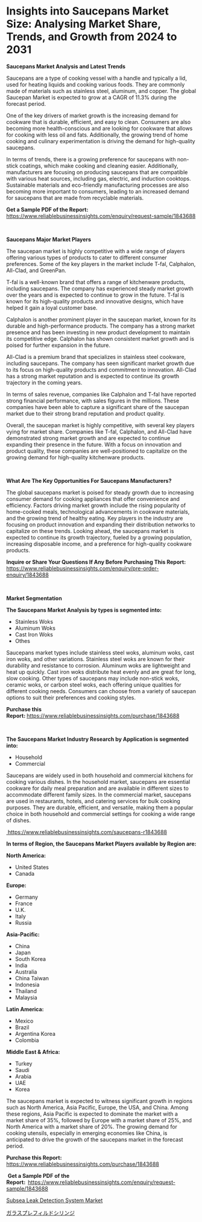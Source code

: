 <p><h1>Insights into Saucepans Market Size: Analysing Market Share, Trends, and Growth from 2024 to 2031</h1></p><p><strong>Saucepans Market Analysis and Latest Trends</strong></p>
<p><p>Saucepans are a type of cooking vessel with a handle and typically a lid, used for heating liquids and cooking various foods. They are commonly made of materials such as stainless steel, aluminum, and copper. The global Saucepan Market is expected to grow at a CAGR of 11.3% during the forecast period. </p><p>One of the key drivers of market growth is the increasing demand for cookware that is durable, efficient, and easy to clean. Consumers are also becoming more health-conscious and are looking for cookware that allows for cooking with less oil and fats. Additionally, the growing trend of home cooking and culinary experimentation is driving the demand for high-quality saucepans.</p><p>In terms of trends, there is a growing preference for saucepans with non-stick coatings, which make cooking and cleaning easier. Additionally, manufacturers are focusing on producing saucepans that are compatible with various heat sources, including gas, electric, and induction cooktops. Sustainable materials and eco-friendly manufacturing processes are also becoming more important to consumers, leading to an increased demand for saucepans that are made from recyclable materials.</p></p>
<p><strong>Get a Sample PDF of the Report:&nbsp;</strong> <a href="https://www.reliablebusinessinsights.com/enquiry/request-sample/1843688">https://www.reliablebusinessinsights.com/enquiry/request-sample/1843688</a></p>
<p>&nbsp;</p>
<p><strong>Saucepans Major Market Players</strong></p>
<p><p>The saucepan market is highly competitive with a wide range of players offering various types of products to cater to different consumer preferences. Some of the key players in the market include T-fal, Calphalon, All-Clad, and GreenPan.</p><p>T-fal is a well-known brand that offers a range of kitchenware products, including saucepans. The company has experienced steady market growth over the years and is expected to continue to grow in the future. T-fal is known for its high-quality products and innovative designs, which have helped it gain a loyal customer base.</p><p>Calphalon is another prominent player in the saucepan market, known for its durable and high-performance products. The company has a strong market presence and has been investing in new product development to maintain its competitive edge. Calphalon has shown consistent market growth and is poised for further expansion in the future.</p><p>All-Clad is a premium brand that specializes in stainless steel cookware, including saucepans. The company has seen significant market growth due to its focus on high-quality products and commitment to innovation. All-Clad has a strong market reputation and is expected to continue its growth trajectory in the coming years.</p><p>In terms of sales revenue, companies like Calphalon and T-fal have reported strong financial performance, with sales figures in the millions. These companies have been able to capture a significant share of the saucepan market due to their strong brand reputation and product quality.</p><p>Overall, the saucepan market is highly competitive, with several key players vying for market share. Companies like T-fal, Calphalon, and All-Clad have demonstrated strong market growth and are expected to continue expanding their presence in the future. With a focus on innovation and product quality, these companies are well-positioned to capitalize on the growing demand for high-quality kitchenware products.</p></p>
<p>&nbsp;</p>
<p><strong>What Are The Key Opportunities For Saucepans Manufacturers?</strong></p>
<p><p>The global saucepans market is poised for steady growth due to increasing consumer demand for cooking appliances that offer convenience and efficiency. Factors driving market growth include the rising popularity of home-cooked meals, technological advancements in cookware materials, and the growing trend of healthy eating. Key players in the industry are focusing on product innovation and expanding their distribution networks to capitalize on these trends. Looking ahead, the saucepans market is expected to continue its growth trajectory, fueled by a growing population, increasing disposable income, and a preference for high-quality cookware products.</p></p>
<p><strong>Inquire or Share Your Questions If Any Before Purchasing This Report:</strong> <a href="https://www.reliablebusinessinsights.com/enquiry/pre-order-enquiry/1843688">https://www.reliablebusinessinsights.com/enquiry/pre-order-enquiry/1843688</a></p>
<p>&nbsp;</p>
<p><strong>Market Segmentation</strong></p>
<p><strong>The Saucepans Market Analysis by types is segmented into:</strong></p>
<p><ul><li>Stainless Woks</li><li>Aluminum Woks</li><li>Cast Iron Woks</li><li>Othes</li></ul></p>
<p><p>Saucepans market types include stainless steel woks, aluminum woks, cast iron woks, and other variations. Stainless steel woks are known for their durability and resistance to corrosion. Aluminum woks are lightweight and heat up quickly. Cast iron woks distribute heat evenly and are great for long, slow cooking. Other types of saucepans may include non-stick woks, ceramic woks, or carbon steel woks, each offering unique qualities for different cooking needs. Consumers can choose from a variety of saucepan options to suit their preferences and cooking styles.</p></p>
<p><strong>Purchase this Report:&nbsp;</strong><a href="https://www.reliablebusinessinsights.com/purchase/1843688">https://www.reliablebusinessinsights.com/purchase/1843688</a></p>
<p>&nbsp;</p>
<p><strong>The Saucepans Market Industry Research by Application is segmented into:</strong></p>
<p><ul><li>Household</li><li>Commercial</li></ul></p>
<p><p>Saucepans are widely used in both household and commercial kitchens for cooking various dishes. In the household market, saucepans are essential cookware for daily meal preparation and are available in different sizes to accommodate different family sizes. In the commercial market, saucepans are used in restaurants, hotels, and catering services for bulk cooking purposes. They are durable, efficient, and versatile, making them a popular choice in both household and commercial settings for cooking a wide range of dishes.</p></p>
<p><a href="https://www.reliablebusinessinsights.com/saucepans-r1843688">&nbsp;https://www.reliablebusinessinsights.com/saucepans-r1843688</a></p>
<p><strong>In terms of Region, the Saucepans Market Players available by Region are:</strong></p>
<p>
    <p> <strong> North America: </strong>
        <ul>
            <li>United States</li>
            <li>Canada</li>
        </ul>
        </p> 
    <p> <strong> Europe: </strong>
        <ul>
            <li>Germany</li>
            <li>France</li>
            <li>U.K.</li>
            <li>Italy</li>
            <li>Russia</li>
        </ul>
        </p> 
    <p> <strong> Asia-Pacific: </strong>
        <ul>
            <li>China</li>
            <li>Japan</li>
            <li>South Korea</li>
            <li>India</li>
            <li>Australia</li>
            <li>China Taiwan</li>
            <li>Indonesia</li>
            <li>Thailand</li>
            <li>Malaysia</li>
        </ul>
        </p> 
    <p> <strong> Latin America: </strong>
        <ul>
            <li>Mexico</li>
            <li>Brazil</li>
            <li>Argentina Korea</li>
            <li>Colombia</li>
        </ul>
        </p> 
    <p> <strong> Middle East & Africa: </strong>
        <ul>
            <li>Turkey</li>
            <li>Saudi</li>
            <li>Arabia</li>
            <li>UAE</li>
            <li>Korea</li>
        </ul>
    </p>
    </p>
<p><p>The saucepans market is expected to witness significant growth in regions such as North America, Asia Pacific, Europe, the USA, and China. Among these regions, Asia Pacific is expected to dominate the market with a market share of 35%, followed by Europe with a market share of 25%, and North America with a market share of 20%. The growing demand for cooking utensils, especially in emerging economies like China, is anticipated to drive the growth of the saucepans market in the forecast period.</p></p>
<p><strong>Purchase this Report: </strong><a href="https://www.reliablebusinessinsights.com/purchase/1843688">https://www.reliablebusinessinsights.com/purchase/1843688</a></p>
<p>&nbsp;<strong>Get a Sample PDF of the Report:&nbsp;&nbsp;</strong><a href="https://www.reliablebusinessinsights.com/enquiry/request-sample/1843688">https://www.reliablebusinessinsights.com/enquiry/request-sample/1843688</a></p>
<p><strong></strong></p>
<p><p><a href="https://view.publitas.com/reportprime-1/global-subsea-leak-detection-system-market-opportunities-and-forecast-for-period-from-2024-to-2031/">Subsea Leak Detection System Market</a></p><p><a href="https://github.com/qwpelcjko9242629/Market-Research-Report-List-2/blob/main/6862994140321.md">ガラスプレフィルドシリンジ</a></p></p>